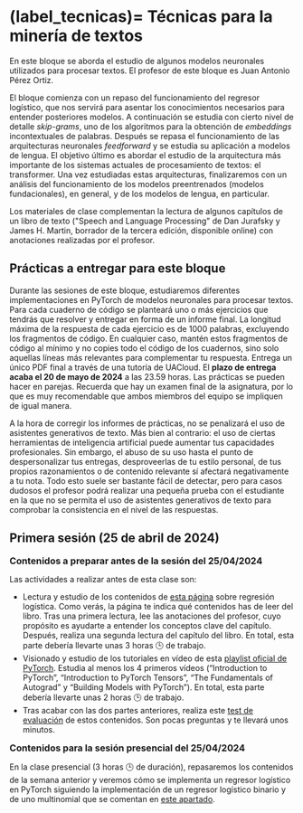 
(label_tecnicas)=
Técnicas para la minería de textos
==================================

En este bloque se aborda el estudio de algunos modelos neuronales utilizados para procesar textos. El profesor de este bloque es Juan Antonio Pérez Ortiz. 

El bloque comienza con un repaso del funcionamiento del regresor logístico, que nos servirá para asentar los conocimientos necesarios para entender posteriores modelos. A continuación se estudia con cierto nivel de detalle *skip-grams*, uno de los algoritmos para la obtención de *embeddings* incontextuales de palabras. Después se repasa el funcionamiento de las arquitecturas neuronales *feedforward* y se estudia su aplicación a modelos de lengua. El objetivo último es abordar el estudio de la arquitectura más importante de los sistemas actuales de procesamiento de textos: el transformer. Una vez estudiadas estas arquitecturas, finalizaremos con un análisis del funcionamiento de los modelos preentrenados (modelos fundacionales), en general, y de los modelos de lengua, en particular.

Los materiales de clase complementan la lectura de algunos capítulos de un libro de texto ("Speech and Language Processing" de Dan Jurafsky y James H. Martin, borrador de la tercera edición, disponible online) con anotaciones realizadas por el profesor.

## Prácticas a entregar para este bloque

Durante las sesiones de este bloque, estudiaremos diferentes implementaciones en PyTorch de modelos neuronales para procesar textos. Para cada cuaderno de código se planteará uno o más ejercicios que tendrás que resolver y entregar en forma de un informe final. La longitud máxima de la respuesta de cada ejercicio es de 1000 palabras, excluyendo los fragmentos de código. En cualquier caso, mantén estos fragmentos de código al mínimo y no copies todo el código de los cuadernos, sino solo aquellas líneas más relevantes para complementar tu respuesta. Entrega un único PDF final a través de una tutoría de UACloud. El **plazo de entrega acaba el 20 de mayo de 2024** a las 23.59 horas. Las prácticas se pueden hacer en parejas. Recuerda que hay un examen final de la asignatura, por lo que es muy recomendable que ambos miembros del equipo se impliquen de igual manera.

A la hora de corregir los informes de prácticas, no se penalizará el uso de asistentes generativos de texto. Más bien al contrario: el uso de ciertas herramientas de inteligencia artificial puede aumentar tus capacidades profesionales. Sin embargo, el abuso de su uso hasta el punto de despersonalizar tus entregas, desproveerlas de tu estilo personal, de tus propios razonamientos o de contenido relevante sí afectará negativamente a tu nota. Todo esto suele ser bastante fácil de detectar, pero para casos dudosos el profesor podrá realizar una pequeña prueba con el estudiante en la que no se permita el uso de asistentes generativos de texto para comprobar la consistencia en el nivel de las respuestas.

## Primera sesión (25 de abril de 2024)

**<span style="font-size: 1.15em">Contenidos a preparar antes de la sesión del 25/04/2024</span>**

Las actividades a realizar antes de esta clase son:

- Lectura y estudio de los contenidos de [esta página](https://www.dlsi.ua.es/~japerez/materials/transformers/regresor) sobre regresión logística. Como verás, la página te indica qué contenidos has de leer del libro. Tras una primera lectura, lee las anotaciones del profesor, cuyo propósito es ayudarte a entender los conceptos clave del capítulo. Después, realiza una segunda lectura del capítulo del libro. En total, esta parte debería llevarte unas 3 horas 🕒️ de trabajo.
- Visionado y estudio de los tutoriales en vídeo de esta [playlist oficial de PyTorch](https://www.youtube.com/playlist?list=PL_lsbAsL_o2CTlGHgMxNrKhzP97BaG9ZN).  Estudia al menos los 4 primeros vídeos (“Introduction to PyTorch”, “Introduction to PyTorch Tensors”, “The Fundamentals of Autograd” y “Building Models with PyTorch”). En total, esta parte debería llevarte unas 2 horas 🕒️ de trabajo.
- Tras acabar con las dos partes anteriores, realiza este [test de evaluación](https://forms.gle/E1xzZHw6hzMWJaNr7) de estos contenidos. Son pocas preguntas y te llevará unos minutos.

**<span style="font-size: 1.15em">Contenidos para la sesión presencial del 25/04/2024</span>**

En la clase presencial (3 horas 🕒️ de duración), repasaremos los contenidos de la semana anterior y veremos cómo se implementa un regresor logístico en PyTorch siguiendo la implementación de un regresor logístico binario y de uno multinomial que se comentan en [este apartado](https://www.dlsi.ua.es/~japerez/materials/transformers/implementacion/#codigo-para-un-regresor-logistico-y-uno-multinomial).


<!--

## Segunda sesión (26 de abril de 2023)

Entre la sesión anterior y la del 26 de abril transcurren varias semanas, por lo que la carga de trabajo es mayor que en la sesión anterior.

**<span style="font-size: 1.15em">Contenidos a preparar antes de la sesión del 26/04/2023</span>**

Las actividades a realizar antes de esta clase son:

- Lectura y estudio de [esta página](https://www.dlsi.ua.es/~japerez/materials/transformers/embeddings) sobre la obtención de embeddings incontextuales. Puedes saltar de nuevo el apartado de [implementación en PyTorch](https://www.dlsi.ua.es/~japerez/materials/transformers/embeddings#implementación-en-pytorch), ya que se estudiará en la próxima clase presencial. Como verás, la página te indica qué contenidos has de leer del libro. Tras una primera lectura, lee las anotaciones del profesor, cuyo objetivo es ayudarte a entender los conceptos clave del capítulo. Después, realiza una segunda lectura del capítulo. En total, esta parte debería llevarte unas 4 horas 🕒️ de trabajo.
- Lectura y estudio de [esta página](https://www.dlsi.ua.es/~japerez/materials/transformers/ffw) sobre las redes neuronales hacia delante. Puedes saltar también aquí el apartado de [implementación en PyTorch](https://www.dlsi.ua.es/~japerez/materials/transformers/ffw#implementación-en-pytorch), ya que se estudiará también en la próxima clase presencial. En total, esta parte debería llevarte unas 3 horas 🕒️ de trabajo.
- Primeros pasos en el estudio del modelo transformer. Volveremos a dedicar más horas a esta arquitectura para la próxima sesión de forma que la abordaremos en dos fases. Por ahora, lee con detenimiento la introducción a mecanismos de atención de ["Visualizing A Neural Machine Translation Model"](https://jalammar.github.io/visualizing-neural-machine-translation-mechanics-of-seq2seq-models-with-attention/), así como la introducción visual a los transformers de ["The Illustrated Transformer"](http://jalammar.github.io/illustrated-transformer/) y la más elaborada de ["The Illustrated GPT-2"](https://jalammar.github.io/illustrated-gpt2/). A continuación, lee el apartado 9.7 (solo este apartado) del capítulo ["Deep learning architectures for sequence processing"](https://web.archive.org/web/20221216193204/https://web.stanford.edu/~jurafsky/slp3/9.pdf); el objetivo es que entiendas conceptualmente el mecanismo de atención de los transformers, pero no es necesario que en este momento comprendas todos los detalles técnicos (especialmente las ecuaciones del modelo), ya que volverás a dedicarle tiempo a este capítulo más adelante. En total, esta parte debería llevarte ahora unas 4 horas 🕒️ de trabajo.
- Realización del [test de evaluación](https://forms.gle/Eb3ZwwGxbQp88t4FA) de estos contenidos. Son pocas preguntas y te llevará unos minutos.

**<span style="font-size: 1.15em">Contenidos para la sesión presencial del 26/04/2023</span>**

En la clase presencial (3 horas 🕒️ de duración), repasaremos los contenidos de la semana anterior y veremos sendas implementaciones en PyTorch del algoritmo [skip-grams](https://www.dlsi.ua.es/~japerez/materials/transformers/embeddings#implementación-en-pytorch) y de un modelo de lengua basado en [redes feedforward](https://www.dlsi.ua.es/~japerez/materials/transformers/ffw#implementación-en-pytorch).

## Tercera sesión (10 de mayo de 2023)

**<span style="font-size: 1.15em">Contenidos a preparar antes de la sesión del 10/05/2023</span>**

Las actividades a realizar antes de esta clase son:

- Afianzar el estudio de [esta página](https://www.dlsi.ua.es/~japerez/materials/transformers/attention) sobre el modelo transformer y el capítulo correspondiente del libro. En realidad, ya estudiaste para la sesión anterior todos estos conceptos, pero se te pidió que no te detuvieras en exceso en los detalles técnicos del libro. Ahora, es el momento de que vuelvas a leerlo con más calma y consultes también las anotaciones del profesor que hay en la página web. Puedes saltar de nuevo el apartado de [implementación en PyTorch][guiamingpt], ya que se estudiará en la próxima clase presencial. En total, esta parte debería llevarte unas 4 horas 🕒️ de trabajo.
- Visualizar el [vídeo][vidkarpathy] que introduce las ideas principales de la implementación del transformer que estudiaremos en la clase presencial. Pausa el vídeo y vuelve atrás cuando sea necesario para entender los conceptos clave. En total, esta parte debería llevarte unas 2 horas 🕒️ de trabajo.

[vidkarpathy]: https://youtu.be/kCc8FmEb1nY
[guiamingpt]: https://www.dlsi.ua.es/~japerez/materials/transformers/attention#implementación-en-pytorch

**<span style="font-size: 1.15em">Contenidos para la sesión del 10/05/2023</span>**

En la clase presencial (3 horas 🕒️ de duración), repasaremos los contenidos de la semana anterior y veremos cómo se [implementa el modelo transformer en PyTorch](https://www.dlsi.ua.es/~japerez/materials/transformers/attention#implementación-en-pytorch). En esta clase, además, se presentará la parte final de la práctica a realizar en base al código del transformer.

Del código del transformer solo has de comentar en un cuaderno las clases `CausalSelfAttention` y `Block`, así como los métodos `forward`, `generate`, `__init__`, `_init_weights` y `get_default_config` de la clase `GPT`. Puedes añadir un pequeño código que use las clases del modelo. Haz la práctica final que se menciona a continuación en un cuaderno diferente.

**<span style="font-size: 1.15em">Contenidos prácticos a trabajar tras la sesión</span>**

Tras la sesión, ya puedes ponerte a trabajar en la práctica de desarrollo a realizar para este bloque y de la cual saldrá la mayor parte de la nota del bloque (un 90% aproximadamente). Se espera que dediques a ella unas 11 horas 🕒️ de trabajo. La práctica se basa en modificar ligeramente el código de [minGPT][guiamingpt] para poder realizar experimentos de interpretabilidad mecanicista. El enunciado completo está en el siguiente apartado.

## Práctica sobre interpretabilidad mecanicista de transformers

La *interpretabilidad mecanicista* en el contexto de la inteligencia artificial intenta dar una explicación motivada del funcionamiento de los modelos de aprendizaje automático. Es una propuesta muy importante de cara a generar confianza en los sistemas e inducir ciertos comportamientos en ellos. Dentro del campo de la interpretabilidad mecanicista existen un buen número de técnicas que se pueden aplicar a los transformers. Aquí nos centraremos en el [parcheado de activaciones][patching].

[patching]: https://dynalist.io/d/n2ZWtnoYHrU1s4vnFSAQ519J#z=qeWBvs-R-taFfcCq-S_hgMqx

El parcheado de activaciones *interviene* en una activación específica de un modelo mediante la sustitución de una activación *corrompida* con una activación *limpia*. Se mide entonces cómo afecta el cambio a la salida del modelo. Esto nos permite identificar qué activaciones son importantes para el resultado del modelo y localizar posibles causas de errores en la predicción. 

En nuestro caso particular, vas a escribir código que ejecute la versión más pequeña de GPT2 (usa la cadena `gpt2` en el código) con dos entradas diferentes: dos textos que solo se diferencien en un único token. La idea es que al proporcionar al modelo la entrada corrompida, intervendremos en el embedding tras una cierta capa (uno solo cada vez) y lo parchearemos con el embedding correspondiente de la ejecución limpia. Luego mediremos cuánto cambia la predicción del siguiente token respecto a la ejecución limpia. Si el cambio es significativo, entonces podemos estar seguros de que la activación que hemos alterado es importante para la predicción. Este proceso de parcheado lo realizaremos para cada capa del modelo y para cada token de la entrada. Con toda esta información, obtendremos una gráfica y sacaremos conclusiones. Por motivos que entenderás en un momento, los dos textos han de tener el mismo número de tokens.

**<span style="font-size: 1.15em">Ejemplo de análisis</span>**

Daremos un ejemplo para que se entienda mejor. Considera el siguiente texto de entrada: "Michelle Jones was a top-notch student. Michelle". Si se lo damos a GPT2 y estudiamos la probabilidad emitida por el modelo para el token que sigue a la segunda aparición de Michelle, obtendremos lo siguiente (solo se muestran los 20 tokens más probables): 

```{list-table}
:header-rows: 1

* - Position
  - Token index
  - Token
  - Probability
* - 1
  - 373
  - was
  - 0.1634
* - 2
  - 5437
  - Jones
  - 0.1396
* - 3
  - 338
  - 's
  - 0.0806
* - 4
  - 550
  - had
  - 0.0491
* - 5
  - 318
  - is
  - 0.0229
* - 6
  - 290
  - and
  - 0.0227
* - 7
  - 11
  - ,
  - 0.0222
* - 8
  - 531
  - said
  - 0.0134
* - 9
  - 468
  - has
  - 0.0120
* - 10
  - 635
  - also
  - 0.0117
* - 11
  - 1625
  - came
  - 0.0091
* - 12
  - 1297
  - told
  - 0.0084
* - 13
  - 1422
  - didn
  - 0.0070
* - 14
  - 2993
  - knew
  - 0.0067
* - 15
  - 1816
  - went
  - 0.0061
* - 16
  - 561
  - would
  - 0.0061
* - 17
  - 3111
  - worked
  - 0.0055
* - 18
  - 750
  - did
  - 0.0054
* - 19
  - 2486
  - Obama
  - 0.0053
* - 20
  - 2492
  - wasn
  - 0.0050

```

Como era de esperar, el token "Jones" tiene una probabilidad notablemente elevada. Ahora, considera la entrada corrompida "Michelle Smith was a top-notch student. Michelle". Si le damos esta entrada a GPT2, esperamos que la probabilidad de "Jones" a como continuación del texto sea mucho menor que antes y que la de "Smith" sea mucho mayor, lo que (puedes comprobarlo) efectivamente ocurre. Pero queremos ir más allá y saber qué embeddings son los que más influyen en esta diferencia. Dado que ambas entradas tienen 11 tokens (más adelante explicaremos cómo averiguarlo) y que el transformer del modelo GPT2 pequeño tiene 12 capas, si nos centramos en los embeddings que se obtienen a la salida de cada capa, podemos parchear 11×12 = 132 embeddings diferentes. Calcularemos, por tanto, 132 veces la diferencia entre el logit de "Smith" y el logit de "Jones" en la salida del último token de la entrada ("Michelle") en el modelo corrompido. Observa que también podríamos calcular las diferencias tras aplicar la función softmax, pero en este caso no lo haremos.

Una representación en forma de mapa de calor del resultado es la siguiente:

```{figure} images/mechanistic-michelle.png
---
height: 540px
name: fig-mech
---
```

Recuerda que en un gráfico como el anterior, debido a la máscara de atención y a la disposición de las capas, la información fluye de izquierda a derecha y de arriba a abajo. Puedes ver cómo intervenir en la primera columna no tiene efectos en la predicción del siguiente token, lo que tiene todo el sentido, ya que los embeddings que se parchean tienen exactamente los mismos valores en el modelo limpio y en el corrompido, ya que el contexto anterior es el mismo. Tampoco parece haber cambios al parchear los embeddings de la tercera a la antepenúltima columna. Sin embargo, observa cómo al intervenir los embeddings de muchas capas del segundo token, la predicción se decanta hacia "Jones" (el color se hace oscuro cuando la diferencia entre el logit de "Smith" y el de "Jones" se va haciendo negativa porque "Jones" tiene un logit mayor). Modificar los embeddings de las últimas capas del segundo token tiene efectos mucho menores, ya que el embedding apenas puede influir en el futuro de la secuencia. En la última posición ("Michelle") se observa que los embeddings de las capas finales van anticipándose al token que tienen que predecir.

Algunos textos corrompidos adicionales que puede ser interesante explorar son, por ejemplo, "Jessica Jones was a top-notch student. Michelle" o "Michelle Smith was a top-notch student. Jessica".

En esta práctica se trata de que programes el código que te permite obtener gráficas y probabilidades como las anteriores, propongas tus propios textos limpios y corrompidos (intenta tirar de creatividad y no estudiar textos o fenómenos muy similares), realices un análisis parecido al anterior y escribas un informe dentro de un cuaderno de Python de unas 1500-2000 palabras en el que presentes y comentes el código que has implementado, además de presentar tu enfoque, los resultados y las conclusiones pertinentes. Serán bienvenidas las ideas originales y los experimentos adicionales que se te ocurran.

**<span style="font-size: 1.15em">Tokenization</span>**

El modelo GPT2 usa un tokenizador basado en BPE que trocea el texto de entrada en palabras o en unidades inferiores dependiendo de su frecuencia. El código de minGPT permite descargar dicho tokenizador y usarlo para segmentar los textos. El siguiente código muestra cómo tokenizar un texto para obtener sus índices y viceversa.

```python
from mingpt.bpe import BPETokenizer

input = "Michelle Jones was a top-notch student. Michelle"
print("Input:", input)
bpe = BPETokenizer()
# bpe() gets a string and returns a 2D batch tensor 
# of indices with shape (1, input_length)
tokens = bpe(input)[0]
print("Tokenized input:", tokens)
input_length = tokens.shape[-1]
print("Number of input tokens:", input_length)
# bpe.decode gets a 1D tensor (list of indices) and returns a string
print("Detokenized input from indices:", bpe.decode(tokens))  
tokens_str = [bpe.decode(torch.tensor([token])) for token in tokens]
print("Detokenized input as strings: " + '/'.join(tokens_str))
```

**<span style="font-size: 1.15em">Detalles de implementación</span>**

Lo siguiente son algunos detalles de implementación que te pueden ser útiles, pero que no es necesario que sigas. 

Para conseguir un código que te permita realizar el parcheado de activaciones te tendrás que centrar en los ficheros `mingpt/model.py` y `generate.ipynb`. Si trabajas en local sin usar un *notebook* (recomendado) copia el código de `generate.ipynb` en un fichero `generate.py` que puedas ejecutar desde la línea de órdenes.

Puedes trabajar directamente en una sesión de Google Colab. Aquí tienes un [proyecto][proyectocolab] (accede con tu cuenta de `gcloud.ua.es`) con instrucciones sobre cómo usarlo para desarrollar. Sin embargo, es mucho más cómodo desarrollar en local (entre otras cosas, puedes trabajar con un mejor editor de texto que el de Colab y también depurar). Incluso si no tienes una GPU, el código funciona sin problemas sobre CPU y solo tarda unos segundos más que sobre GPU al solo trabajar con un texto y con un modelo no excesivamente grande. Cuando tengas el código final, puedes subirlo a un notebook para su entrega.

Añade a la función `forward` del transformer, código que permita salvar (según el valor de cierto *flag* booleano recibido como parámetro) en una variable de instancia las activaciones de cada capa y cada posición. Recuerda hacer una copia profunda de los embeddings y no guardar únicamente una referencia que puede ser sobreescrita posteriormente; para ello, consulta la secuencia de llamadas `.detach().clone()` de PyTorch. Añade también código que permita (de nuevo en base a un parámetro booleano) parchear el embedding de una capa y posición concretas. 

Añade también a la función `forward` código que guarde los logits del último token, que contienen la información que nos interesa sobre la predicción del siguiente token. Puedes guardar esta información en un atributo que luego puedes acceder desde el exterior de la clase. Observa que solo te interesa el vector correspondiente al último token.

Añade código al fichero `generate.py` que divida el texto limpio en tokens, lo pase por el modelo a través de la función `generate` (pidiéndole al modelo que guarde los embeddings intermedios) y muestre las continuaciones más probables a partir de los logits del último token. Ten en cuenta que si quieres saber la probabilidad de una continuación como el token "Jones", por ejemplo, has de buscar el índice de dicho token en el vocabulario anteponiéndole un espacio en blanco (`index = bpe(' Jones')`). Esto es así porque el segmentador de BPE trata de forma diferente los tokens que aparecen al principio de la secuencia y los que aparecen en medio. Una vez tengas el índice del token, puedes acceder a la posición correspondiente del vector de logits y obtener la probabilidad no normalizada de que sea la continuación.

Después, puedes trabajar con el texto corrupto. Incluye un doble bucle que itere sobre todas las capas y todas las posiciones y llame cada vez a `generate` pasándole la capa y la posición en la que realizar la intervención. En cada paso, evalúa la diferencia de logits oportuna y guárdala en una matriz de diferencias.

Usa finalmente la función `matshow` de `matplotlib` para visualizar la matriz de diferencias.

[proyectocolab]: https://colab.research.google.com/drive/1dq2EClvIbEtoEnHWoAXZQTArJDHivQly?usp=sharing

**<span style="font-size: 1.15em">Una explicación más informal</span>**

La siguiente explicación informal puede que te ayude a entender mejor el objetivo de la práctica.

Considera para simplificar la frase "a b c" y la versión corrompida "d e f". En general, habrá muchos más tokens en común, pero así queda todo más claro en la siguiente discusión. Considera que el modelo neuronal basado en el transformer tiene 5 capas de atención. Considera que vamos a estudiar qué embeddings son importantes para la predicción de que tras estas frases vaya el token "X".

Se trata primero de que permitas que en la función forward del transformer (clase `GPT`) se puedan guardar (por ejemplo en una lista de listas de tensores) los 3x5=15 embeddings que se generan a la salida de cada una de las capas cuando se procesa la frase "a b c". En el enunciado se dan algunos detalles porque no puedes guardar simplemente la referencia a los tensores, ya que se modificarán la próxima vez que llames a forward, sino que has de clonar los tensores (lo que se llama "copia defensiva"). Con esto tendrás almacenados los 15 tensores (embeddings) de la frase limpia.

Guárdate también los logits tras la última capa. En particular, solo necesitarás los de la última posición (es decir, los logits correspondientes al token "c"), que te dan una medida de la probabilidad del siguiente token, es decir, del token que irá tras "c". Recuerda que estos logits no son realmente probabilidades (son valores como -11.1, -0.5, 0.78, o 2.32323) porque no se les ha aplicado la función softmax, pero trabajar con ellos es más cómodo que trabajar con las probabilidades porque tenemos valores con un rango más amplio. No obstante, el estudio podría hacerse igualmente con probabilidades estrictas. En realidad, ni siquiera necesitas guardarte todos los logits, sino solo el escalar que corresponde al token "X" porque es lo único que usarás después.

Ahora le das al modelo la versión corrompida "d e f", indicándole que no sobreescriba la copia de los embeddings que obtuvimos con la frase limpia. La frase corrompida ha de tener el mismo número de tokens que la limpia para que la siguiente discusión tenga sentido. La idea es modificar uno solo de los 15 embeddings que se producen mientras se procesa la frase sucia. Si, por ejemplo, nos centramos en el embedding del primer token ("d") tras la primera capa, se trataría de que el código de la función forward opere "casi" de la forma normal, pero cuando se obtenga la salida de la primera capa y antes de pasarla como entrada a la segunda capa, se ha de modificar el embedding correspondiente a la primera palabra (solo ese) y sustituirlo por el embedding correspondiente (de la misma capa y posición) que te guardaste para la frase limpia (es decir, en este caso, sería el embedding que te guardaste tras la primera capa para el token "a"). Con esto, la segunda capa recibirá como entrada el embedding que se generó para "a" en lugar del de "d".

Tras intervenir en el embedding de la posición 1 tras la capa 1, el resto del modelo trabaja sin ningún "contratiempo". De la misma manera que antes, ahora miramos los logits de la predicción del token que va tras el último token de la frase corrompida (es decir, "f"). Y nos centramos en el valor del logit de la predicción del token "X". La diferencia entre este valor y el que nos guardamos para la frase limpia nos da una idea de cómo de relevante es el embedding de la capa 1 y posición 1 en la predicción del token "X". En el enunciado se muestra cómo algunos embeddings son mucho más relevantes que otros. Y tú tienes que hacer un estudio similar con diferentes frases.

Si repites la operación anterior con los otros 14 embeddings (llamando 14 veces más a la función forward), terminarás teniendo 15 diferencias de logits (15 valores escalares) que puedes representar en un mapa de calor de 3x5 como se ve más arriba.

Finalmente, ten en cuenta que la discusión de este apartado tiene una pequeña simplificación respecto a lo que se pide en el enunciado de más arriba. Allí se proponía calcular la diferencia entre el logit de "Smith" y el logit de "Jones" en la salida del último token en el modelo corrompido, lo que da un poco más de información que la diferencia que hemos explicado en este apartado, es decir, la diferencia entre la predicción de un solo token ("Jones") en la frase limpia y la corrompida, en lugar de dos tokens en la frase corrompida. En realidad, cualquiera de las dos opciones es válida para llegar a las conclusiones que nos interesan: que en la frase corrompida, el logit de "Jones" se hace mucho menor excepto para ciertas intervenciones. Si quieres que tu mapa de calor coincida con el de este enunciado, sigue el enfoque basado en los dos tokens "Jones" y "Smith".

**<span style="font-size: 1.15em">Ampliar conocimientos</span>**

Lo anterior es solo uno de los múltiples análisis que se han propuesto dentro de la interpretabilidad mecanicista. Para esta práctica no se espera que vayas más allá de esto, pero si te interesa conocer un par de análisis más puedes consultar [este tutorial][lines50]. Observa que aunque el tutorial usa una librería para parchear las activaciones, en esta práctica no puedes usar ninguna librería para ello y lo has de hacer directamente sobre el código de minGPT. Una revisión mucho más detallada sobre la interpretabilidad mecanicista se puede encontrar en [este trabajo][nanda] de Neel Nanda.

[lines50]: https://www.lesswrong.com/posts/hnzHrdqn3nrjveayv/how-to-transformer-mechanistic-interpretability-in-50-lines
[nanda]: https://www.neelnanda.io/mechanistic-interpretability/glossary

-->
